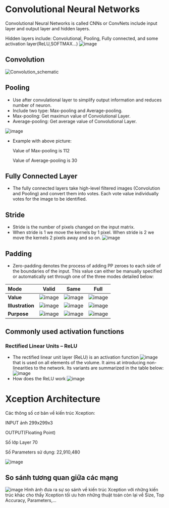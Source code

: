 # Convolutional Neural Networks
Convolutional Neural Networks is called CNNs or ConvNets include input layer and output layer and hidden layers. 

Hidden layers include: Convolutional, Pooling, Fully connected, and some activation layer(ReLU,SOFTMAX…)
![image](https://user-images.githubusercontent.com/80024215/115451412-5c4f2300-a247-11eb-947a-bb1746d44ff1.png)
## Convolution
![Convolution_schematic](https://user-images.githubusercontent.com/80024215/115451561-8c96c180-a247-11eb-83f5-261270f77cfb.gif)



## Pooling
- Use after convulational layer to simplify output information and reduces number of neuron.
- Include two type: Max-pooling and Average-pooling.
- Max-pooling: Get maximun value of Convolutional Layer.
- Average-pooling: Get average value of Convolutional Layer.

![image](https://user-images.githubusercontent.com/80024215/115450758-86541580-a246-11eb-85ba-f967d53856a1.png)
- Example with above picture:

  Value of Max-pooling is 112

  Value of Average-pooling is 30
## Fully Connected Layer 
-	The fully connected layers take high-level filtered images (Convolution and Pooling) and convert them into votes. Each vote value individually votes for the image to be identified.
## Stride
- Stride is the number of pixels changed on the input matrix. 
- When stride is 1 we move the kernels by 1 pixel. When stride is 2 we move the kernels 2 pixels away and so on.
![image](https://images.deepai.org/django-summernote/2019-06-03/56e53bc1-bac3-48f4-a08c-dce77a57464b.png)
## Padding
- Zero-padding denotes the process of adding PP zeroes to each side of the boundaries of the input. This value can either be manually specified or automatically set through one of the three modes detailed below:

| **Mode**        | Valid           | Same  | Full|
| :------------- |:-------------:| :-----:| :---:|
| **Value**      | ![image](https://user-images.githubusercontent.com/80077471/116117199-2cd86480-a6e6-11eb-84dc-11e2be71a31f.png) | ![image](https://user-images.githubusercontent.com/80077471/116117437-7032d300-a6e6-11eb-88c5-f3c2734330f3.png) |![image](https://user-images.githubusercontent.com/80077471/116117540-8c367480-a6e6-11eb-9a12-088bf0b65fa6.png)|
| **Illustration**      | ![image](https://stanford.edu/~shervine/teaching/cs-230/illustrations/padding-valid-a.png?1f58d78612f6202ce201620919d71609)      | ![image](https://stanford.edu/~shervine/teaching/cs-230/illustrations/padding-same-a.png?8b680283b10a6e131209b74e21a61213)  |![image](https://stanford.edu/~shervine/teaching/cs-230/illustrations/padding-full-a.png?b51e98467c8a77574c7e8f108654ad95)|
| **Purpose** | ![image](https://user-images.githubusercontent.com/80077471/116118273-4fb74880-a6e7-11eb-8506-6a0b7b9ba01e.png)    |   ![image](https://user-images.githubusercontent.com/80077471/116118212-45954a00-a6e7-11eb-94f6-532c57bae3b0.png) |![image](https://user-images.githubusercontent.com/80077471/116118317-5a71dd80-a6e7-11eb-921f-384a8bbd1dc9.png)|

## Commonly used activation functions
### Rectified Linear Units – ReLU 
-	The rectified linear unit layer (ReLU) is an activation function ![image](https://user-images.githubusercontent.com/80077471/116118546-a15fd300-a6e7-11eb-84cc-0f20f340eb88.png) that is used on all elements of the volume. It aims at introducing non-linearities to the network. Its variants are summarized in the table below:
![image](https://user-images.githubusercontent.com/80077471/116118646-bc324780-a6e7-11eb-8632-3b47fa6f0f32.png)
- How does the ReLU work
![image](https://user-images.githubusercontent.com/80024215/115451328-3fb2eb00-a247-11eb-800c-ca71437673ca.png)

# Xception Architecture
Các thông số cơ bản về kiến trúc Xception:

  INPUT ảnh 299x299x3

  OUTPUT(Floating Point)

  Số lớp Layer 70

  Số Parameters sử dụng: 22,910,480

![image](https://user-images.githubusercontent.com/80024215/115450056-a6370980-a245-11eb-967b-ce68b3d3ef2a.png)
## So sánh tương quan giữa các mạng
 ![image](https://user-images.githubusercontent.com/80024215/115452348-848b5180-a248-11eb-9ac0-bc9f2a11d284.png)
Hình ảnh đưa ra sự so sánh về kiến trúc Xception với những kiến trúc khác cho thấy Xception tối ưu hơn những thuật toán còn lại về Size, Top Accuracy, Parameters,...

